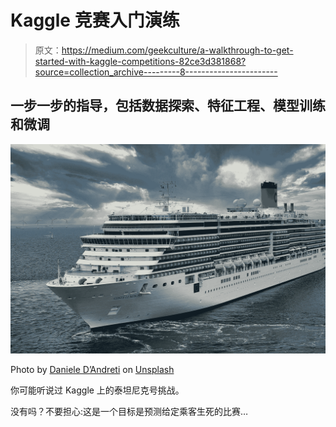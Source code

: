 # Kaggle 竞赛入门演练

> 原文：<https://medium.com/geekculture/a-walkthrough-to-get-started-with-kaggle-competitions-82ce3d381868?source=collection_archive---------8----------------------->

## 一步一步的指导，包括数据探索、特征工程、模型训练和微调

![](img/111f58c64f0a39a3e771ade9f9c137a5.png)

Photo by [Daniele D’Andreti](https://unsplash.com/@danieledandreti?utm_source=medium&utm_medium=referral) on [Unsplash](https://unsplash.com?utm_source=medium&utm_medium=referral)

你可能听说过 Kaggle 上的泰坦尼克号挑战。

没有吗？不要担心:这是一个目标是预测给定乘客生死的比赛…